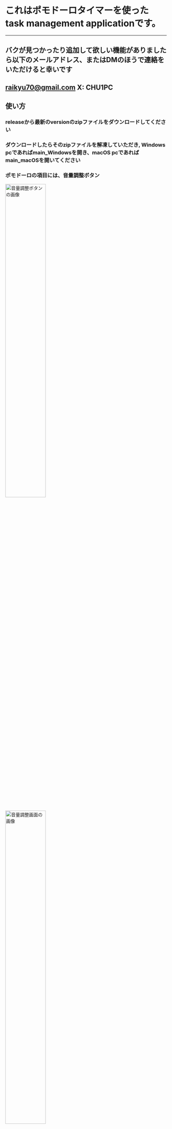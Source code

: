 # これはポモドーロタイマーを使ったtask management applicationです。
---
## バクが見つかったり追加して欲しい機能がありましたら以下のメールアドレス、またはDMのほうで連絡をいただけると幸いです
raikyu70@gmail.com
X: CHU1PC
---
## 使い方
### releaseから最新のversionのzipファイルをダウンロードしてください
### ダウンロードしたらそのzipファイルを解凍していただき, Windows pcであればmain_Windowsを開き、macOS pcであればmain_macOSを開いてください
### ポモドーロの項目には、音量調整ボタン
<img src="readme_img/volume_button.png" alt="音量調整ボタンの画像" style="width: 50%; height: auto;"/>
<img src="readme_img/volume_set.png" alt="音量調整画面の画像" style="width: 50%; height: auto;">

### ポモドーロの時間と休憩時間の設定ボタン
<img src="readme_img/pomodoro_set_btn.png" alt="ポモドーロの設定ボタンの画像" style="width: 50%; height: auto;"/>
<img src="readme_img/pomodoro_set.png" alt="ポモドーロの設定画面の画像" style="width: 50%; height: auto;"/>

### 開始ボタンを押すとポモドーロタイマーが開始し、停止ボタンを押すとストップします、リセットボタンを押すと、累計勉強時間、累計ポモドーロ回数を0にリセットします。
<img src="readme_img/timer_btn.png" alt="タイマーの開始ボタン" style="width: 50%; height: auto;"/>


### 右のタスク選択からタスクを選択ことができます（これは下に書いてある、タスクマネージャーでタスクを追加したら使える）
### タスクを選択して、タイマーを開始することでタスクマネージャの方で色々な情報を管理できます
<img src="readme_img/task_select.png" alt="タスクの選択" style="width: 50%; height: auto;"/>
<img src="readme_img/task_select_screen.png" alt="タスクの選択" style="width: 50%; height: auto;"/>

### 左の欄の上から2つ目のタスクを押すとタスクマネージャーに移動します。

### タスクを追加するためには画面中央上にあるタスク追加欄に文字列を記入して、追加ボタンを押すとタスクを追加できます
<img src="readme_img/task_add_btn.png" alt="タスクの追加ボタン" style="width: 50%; height: auto;"/>

### タスクを追加する際には緊急度と重要度を選択します。　設定すると、タスクの並び替えが行えます
<img src="readme_img/urgency.png" alt="タスクの緊急度と重要度の選択" style="width: 50%; height: auto;">

### タスクを選択すると、右下に各タスクの今までの総合計勉強時間、今日の勉強時間、昨日の勉強時間を表示できる
<img src="readme_img/task_time.png" alt="各タスクの情報" style="width: 50%; height: auto;">

### またタスク選択中では右側のボックスになにかメモであったりをタスクごとに書くことができます
<img src="readme_img/task_description.png" alt="各タスクの情報" style="width: 50%; height: auto;">

### 左上の欄の上から3つ目のタスクを押すとタスクの重要度、緊急度によって表示される画面に切り替わります
<img src="readme_img/urgency_importance.png" alt="各タスクの情報" style="width: 50%; height: auto;">

#　新しいバージョンをダウンロードする前にやっていただきたいこと
### 新しいバージョンに変更した際に今までに追加したデータが消えてしまう可能性があります、そのためバックアップをとっていただきたいです。
### バックアップの仕方は
### 1. Pythonをインストールする, これはバージョンが3.12.9だと望ましいです
### 2.ターミナルで次のコマンドを打つ
```bash
pip install PyQt6
```
### 3.ターミナルで次のコマンドを打つ
```bash
python3 -c "
from PyQt6.QtCore import QSettings
import os

settings = QSettings('CHU1PC', 'TaskManagerApp')

if not os.path.exists(settings.fileName()):
    print('設定ファイルはまだ存在しません')

settings.beginGroup('')
for key in settings.allKeys():
    print(f'  {key}: {settings.value(key)}')
"
```
### もし設定ファイルはまだ存在しませんと表示されたらインストールしてください
### コマンドを打った後にターミナル上に出力される tasks: []の[]の部分をコピーして, restore.pyのtasks = []の[]
<img src="readme_img/restore.png" alt="taskの復元よう画像" style="width: 50%; height: auto;"/>

## もしzipファイルが動かない場合は制作者に連絡するか、自身でローカルにcloneしていただき次のコマンドをカレントディレクトリをGUIにしてから実行してください

## for mac
```bash
pyinstaller --onefile --windowed --add-data 'audio/*.mp3:audio' --add-data 'img/*:img' --hidden-import PyQt6 main.py
```
## for windows
```bash
pyinstaller --onefile --windowed --add-data "audio/*.mp3:audio" --add-data "img/*:img" --hidden-import PyQt6 main.py
```
